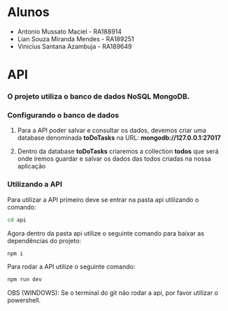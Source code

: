 # Alunos 
* Antonio Mussato Maciel - RA188914
* Lian Souza Miranda Mendes - RA189251
* Vinicius Santana Azambuja - RA189649 

# API

### O projeto utiliza o banco de dados NoSQL **MongoDB**.

### Configurando o banco de dados

1. Para a API poder salvar e consultar os dados, devemos criar uma database denominada **toDoTasks** na URL: **mongodb://127.0.0.1:27017**

2. Dentro da database **toDoTasks** criaremos a collection **todos** que será onde iremos guardar e salvar os dados das todos criadas na nossa aplicação


### Utilizando a API


Para utilizar a API primeiro deve se entrar na pasta api utilizando o comando: 
```bash
cd api
```
Agora dentro da pasta api utilize o seguinte comando para baixar as dependências do projeto:
```bash
npm i
```

Para rodar a API utilize o seguinte comando: 
```bash
npm run dev
```
OBS (WINDOWS): Se o terminal do git não rodar a api, por favor utilizar o powershell.